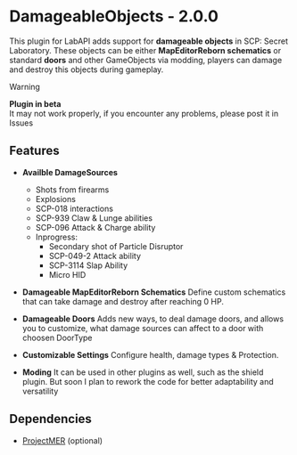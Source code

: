 # DamageableObjects - 2.0.0

This plugin for LabAPI adds support for **damageable objects** in SCP: Secret Laboratory.
These objects can be either **MapEditorReborn schematics** or standard **doors** and other GameObjects via modding,
players can damage and destroy this objects during gameplay.

> [!WARNING]
> **Plugin in beta**<br />
> It may not work properly, if you encounter any problems, please post it in Issues

## Features

- **Availble DamageSources**
  - Shots from firearms
  - Explosions
  - SCP-018 interactions
  - SCP-939 Claw & Lunge abilities
  - SCP-096 Attack & Charge ability
  - Inprogress:
    - Secondary shot of Particle Disruptor
    - SCP-049-2 Attack ability
    - SCP-3114 Slap Ability
    - Micro HID

- **Damageable MapEditorReborn Schematics**
  Define custom schematics that can take damage and destroy after reaching 0 HP.

- **Damageable Doors**
  Adds new ways, to deal damage doors, and allows you to customize, what damage sources can affect to a door with choosen DoorType

- **Customizable Settings**
  Configure health, damage types & Protection.

- **Moding**
  It can be used in other plugins as well, such as the shield plugin. But soon I plan to rework the code for better adaptability and versatility

## Dependencies
- [ProjectMER](https://github.com/Michal78900/ProjectMER) (optional)
